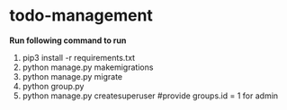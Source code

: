 # todo-management

**Run following command to run**

1. pip3 install -r requirements.txt
1. python manage.py makemigrations
1. python manage.py migrate
1. python group.py
1. python manage.py createsuperuser  #provide groups.id = 1 for admin
